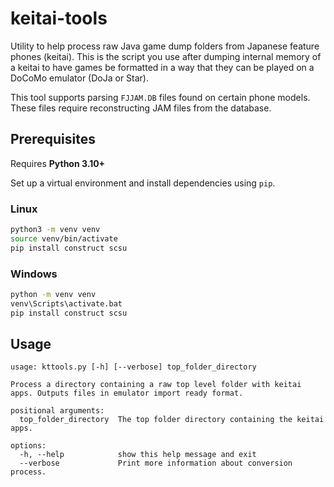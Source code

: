 # keitai-tools

Utility to help process raw Java game dump folders from Japanese feature phones (keitai).
This is the script you use after dumping internal memory of a keitai to have games be formatted in a way that they can be played on a DoCoMo emulator (DoJa or Star).

This tool supports parsing `FJJAM.DB` files found on certain phone models. These files require reconstructing JAM files from the database.

## Prerequisites

Requires **Python 3.10+**

Set up a virtual environment and install dependencies using `pip`.

### Linux

```bash
python3 -m venv venv
source venv/bin/activate
pip install construct scsu
```

### Windows

```cmd
python -m venv venv
venv\Scripts\activate.bat
pip install construct scsu
```

## Usage

```
usage: kttools.py [-h] [--verbose] top_folder_directory

Process a directory containing a raw top level folder with keitai apps. Outputs files in emulator import ready format.

positional arguments:
  top_folder_directory  The top folder directory containing the keitai apps.

options:
  -h, --help            show this help message and exit
  --verbose             Print more information about conversion process.
```
